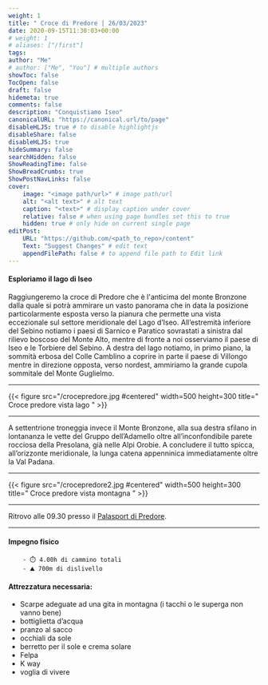 ```yaml
---
weight: 1
title: " Croce di Predore | 26/03/2023"
date: 2020-09-15T11:30:03+00:00
# weight: 1
# aliases: ["/first"]
tags: 
author: "Me"
# author: ["Me", "You"] # multiple authors
showToc: false
TocOpen: false
draft: false
hidemeta: true
comments: false
description: "Conquistiamo Iseo"
canonicalURL: "https://canonical.url/to/page"
disableHLJS: true # to disable highlightjs
disableShare: false
disableHLJS: true
hideSummary: false
searchHidden: false
ShowReadingTime: false
ShowBreadCrumbs: true
ShowPostNavLinks: false 
cover:
    image: "<image path/url>" # image path/url
    alt: "<alt text>" # alt text
    caption: "<text>" # display caption under cover
    relative: false # when using page bundles set this to true
    hidden: true # only hide on current single page
editPost:
    URL: "https://github.com/<path_to_repo>/content"
    Text: "Suggest Changes" # edit text
    appendFilePath: false # to append file path to Edit link
---
```




#### Esploriamo il lago di Iseo  

<!--more--> 

Raggiungeremo la croce di Predore che è l'anticima del monte Bronzone dalla quale si potrà ammirare un vasto panorama che in 
data la posizione particolarmente esposta verso la pianura che permette una vista eccezionale sul settore meridionale del Lago 
d’Iseo. 
All’estremità inferiore del Sebino notiamo i paesi di Sarnico e Paratico sovrastati a sinistra dal rilievo boscoso del Monte 
Alto, mentre di fronte a noi osserviamo il paese di Iseo e le Torbiere del Sebino. 
A destra del lago notiamo, in primo piano, la sommità erbosa del Colle Camblino a coprire in parte il paese di Villongo mentre in 
direzione opposta, verso nordest, ammiriamo la grande cupola sommitale del Monte Guglielmo. 


---

{{< figure src="/crocepredore.jpg #centered" width=500 height=300 title=" Croce predore vista lago " >}}

---

A settentrione troneggia invece il Monte Bronzone, alla sua destra sfilano in lontananza le 
vette del Gruppo dell’Adamello oltre all’inconfondibile parete rocciosa della Presolana, già nelle Alpi Orobie. 
A concludere il tutto spicca, all’orizzonte meridionale, la lunga catena appenninica immediatamente oltre la Val Padana.

---

{{< figure src="/crocepredore2.jpg #centered" width=500 height=300 title=" Croce predore vista montagna " >}}

---

Ritrovo alle 09.30 presso il  [Palasport di Predore](https://goo.gl/maps/c1Ndr6FsByYNBJ268). 


--- 
#### Impegno fisico

        - ⏱️ 4.00h di cammino totali 
        - ⛰️ 700m di dislivello 


#### Attrezzatura necessaria:  
- Scarpe adeguate ad una gita in montagna (i tacchi o le superga non vanno bene)
- bottiglietta d’acqua 
- pranzo al sacco 
- occhiali da sole
- berretto per il sole e crema solare
- Felpa 
- K way
- voglia di vivere 